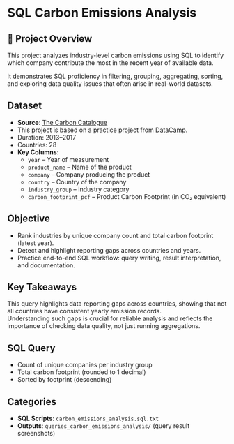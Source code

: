 # SQL Carbon Emissions Analysis

## 📌 Project Overview
This project analyzes industry-level carbon emissions using SQL to identify which company contribute the most in the recent year of available data.  

It demonstrates SQL proficiency in filtering, grouping, aggregating, sorting, and exploring data quality issues that often arise in real-world datasets.


## Dataset
- **Source**: [The Carbon Catalogue](https://www.nature.com/articles/s41597-022-01178-9)  
- This project is based on a practice project from [DataCamp](https://www.datacamp.com/).
- Duration: 2013–2017  
- Countries: 28
- **Key Columns:**
  - `year` – Year of measurement
  - `product_name` – Name of the product
  - `company` – Company producing the product
  - `country` – Country of the company
  - `industry_group` – Industry category
  - `carbon_footprint_pcf` – Product Carbon Footprint (in CO₂ equivalent)

## Objective
- Rank industries by unique company count and total carbon footprint (latest year).  
- Detect and highlight reporting gaps across countries and years.  
- Practice end-to-end SQL workflow: query writing, result interpretation, and documentation.

## Key Takeaways
This query highlights data reporting gaps across countries, showing that not all countries have consistent yearly emission records.  
Understanding such gaps is crucial for reliable analysis and reflects the importance of checking data quality, not just running aggregations.


## SQL Query
- Count of unique companies per industry group
- Total carbon footprint (rounded to 1 decimal)
- Sorted by footprint (descending)

## Categories
- **SQL Scripts**: `carbon_emissions_analysis.sql.txt`  
- **Outputs**: `queries_carbon_emissions_analysis/` (query result screenshots)  

